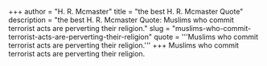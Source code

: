 +++
author = "H. R. Mcmaster"
title = "the best H. R. Mcmaster Quote"
description = "the best H. R. Mcmaster Quote: Muslims who commit terrorist acts are perverting their religion."
slug = "muslims-who-commit-terrorist-acts-are-perverting-their-religion"
quote = '''Muslims who commit terrorist acts are perverting their religion.'''
+++
Muslims who commit terrorist acts are perverting their religion.
